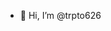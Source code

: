 - 👋 Hi, I’m @trpto626

<!---
trpto626/trpto626 is a ✨ special ✨ repository because its `README.md` (this file) appears on your GitHub profile.
You can click the Preview link to take a look at your changes.
--->
